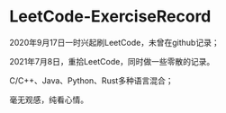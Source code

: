 # LeetCode-ExerciseRecord

2020年9月17日一时兴起刷LeetCode，未曾在github记录；
<br />

2021年7月8日，重拾LeetCode，同时做一些零散的记录。
<br />

C/C++、Java、Python、Rust多种语言混合；
<br />

毫无观感，纯看心情。
